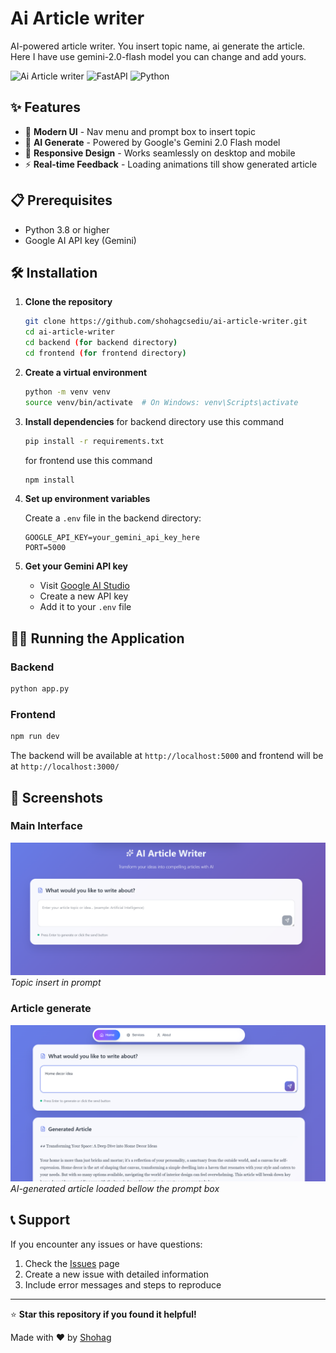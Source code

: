 # Ai Article writer
AI-powered article writer. You insert topic name, ai generate the article. Here I have use gemini-2.0-flash model you can change and add yours.

![Ai Article writer](https://img.shields.io/badge/AI-Gemini%202.0-blue?style=flat-square&logo=google)
![FastAPI](https://img.shields.io/badge/FastAPI-0.115.0-green?style=flat-square&logo=fastapi)
![Python](https://img.shields.io/badge/Python-3.8+-yellow?style=flat-square&logo=python)

## ✨ Features

- 🎨 **Modern UI** - Nav menu and prompt box to insert topic
- 🤖 **AI Generate** - Powered by Google's Gemini 2.0 Flash model
- 📱 **Responsive Design** - Works seamlessly on desktop and mobile
- ⚡ **Real-time Feedback** - Loading animations till show generated article

## 📋 Prerequisites

- Python 3.8 or higher
- Google AI API key (Gemini)

## 🛠️ Installation

1. **Clone the repository**
   ```bash
   git clone https://github.com/shohagcsediu/ai-article-writer.git
   cd ai-article-writer
   cd backend (for backend directory)
   cd frontend (for frontend directory)
   ```

2. **Create a virtual environment**
   ```bash
   python -m venv venv
   source venv/bin/activate  # On Windows: venv\Scripts\activate
   ```

3. **Install dependencies**
   for backend directory use this command
   ```bash
   pip install -r requirements.txt
   ```
   for frontend use this command
   ```bash
   npm install
   ```

5. **Set up environment variables**
   
   Create a `.env` file in the backend directory:
   ```env
   GOOGLE_API_KEY=your_gemini_api_key_here
   PORT=5000
   ```

6. **Get your Gemini API key**
   - Visit [Google AI Studio](https://makersuite.google.com/app/apikey)
   - Create a new API key
   - Add it to your `.env` file

## 🏃‍♂️ Running the Application

### Backend
```bash
python app.py
```
### Frontend
```bash
npm run dev
```
The backend will be available at `http://localhost:5000` and frontend will be at `http://localhost:3000/`

## 📸 Screenshots

### Main Interface
![Main Interface](screenshot/one.png)
*Topic insert in prompt*

### Article generate
![Generated Results](screenshot/two.png)
*AI-generated article loaded bellow the prompt box*

## 📞 Support
If you encounter any issues or have questions:

1. Check the [Issues](https://github.com/shohagcsediu/ai-article-writer/issues) page
2. Create a new issue with detailed information
3. Include error messages and steps to reproduce

---

⭐ **Star this repository if you found it helpful!**

Made with ❤️ by [Shohag](https://github.com/shohagcsediu)
